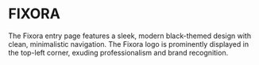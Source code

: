 # FIXORA
The Fixora entry page features a sleek, modern black-themed design with clean, minimalistic navigation. The Fixora logo is prominently displayed in the top-left corner, exuding professionalism and brand recognition.
